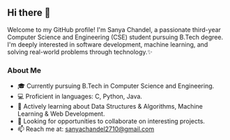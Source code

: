 ## Hi there 👋

Welcome to my GitHub profile! I'm Sanya Chandel, a passionate third-year Computer Science and Engineering (CSE) student pursuing B.Tech degree. I'm deeply interested in software development, machine learning, and solving real-world problems through technology.✨ 

### About Me
- 🎓 Currently pursuing B.Tech in Computer Science and Engineering.
- 💻 Proficient in languages: C, Python, Java.
- 🌱 Actively learning about Data Structures & Algorithms, Machine Learning & Web Development.
- 🔭 Looking for opportunities to collaborate on interesting projects.
- 📫 Reach me at: sanyachandel2710@gmail.com
